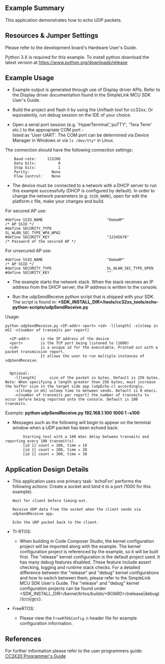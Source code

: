 ## Example Summary

This application demonstrates how to echo UDP packets.


## Resources & Jumper Settings

Please refer to the development board's Hardware User's Guide.

Python 3.X is required for this example. To install python download the latest
version at https://www.python.org/downloads/release

## Example Usage

* Example output is generated through use of Display driver APIs. Refer to the
Display driver documentation found in the SimpleLink MCU SDK User's Guide.

* Build the project and flash it by using the Uniflash tool for cc32xx,
Or equivalently, run debug session on the IDE of your choice.

* Open a serial port session (e.g. 'HyperTerminal','puTTY', 'Tera Term' etc.) to the appropriate COM port -   
listed as 'User UART'.
The COM port can be determined via Device Manager in Windows or via `ls /dev/tty*` in Linux.

The connection should have the following connection settings:
```
    Baud-rate:     115200
    Data bits:          8
    Stop bits:          1
    Parity:          None
    Flow Control:    None
```

* The device must be connected to a network with a DHCP server to run this
example successfully (DHCP is configured by default).
In order to change the network parameters (e.g. `SSID_NAME`), open for edit the platform.c file, make
your changes and build.

For secured AP use:
```
#define SSID_NAME                             "DemoAP"                  /* AP SSID */
#define SECURITY_TYPE                         SL_WLAN_SEC_TYPE_WPA_WPA2
#define SECURITY_KEY                          "12345678"                /* Password of the secured AP */
```
For unsecured AP use:
```
#define SSID_NAME                             "DemoAP"                  /* AP SSID */
#define SECURITY_TYPE                         SL_WLAN_SEC_TYPE_OPEN
#define SECURITY_KEY                          ""
```                

* The example starts the network stack. When the stack receives an IP address from the DHCP server, the IP address is written to the console.

* Run the udpSendReceive python script that is shipped with your SDK. The script is found in:
**&lt;SDK_INSTALL_DIR&gt;/tools/cc32xx_tools/echo-python-scripts/udpSendReceive.py**

Usage:

```
python udpSendReceive.py <IP-addr> <port> <id> -l[length] -s[sleep in mS] -n[number of transmits per report]

  <IP-addr>     is the IP address of the device
  <port>        is the TCP port being listened to (1000)
  <id>          is a unique id for the executable. Printed out with a packet transmission report.
                It allows the user to run multiple instances of udpSendReceive.


  Optional:
    -l[length]      size of the packet in bytes. Default is 256 bytes. Note: When specifying a length greater than 256 bytes, must increase the buffer size in the target side app (udpEcho.c) accordingly.
    -s[sleep in mS] usleep time to between sends. Default is 0 mSecs.
    -n[number of transmits per report] the number of transmits to occur before being reported onto the console. Default is 100 transmits.
```

  Example:
        **python udpSendReceive.py 192.168.1.100 1000 1 -s100**

* Messages such as the following will begin to appear on the terminal window when a UDP packet has been echoed back:
```
        Starting test with a 100 mSec delay between transmits and reporting every 100 transmit(s)
        [id 1] count = 100, time = 10
        [id 1] count = 200, time = 20
        [id 1] count = 300, time = 30
```

## Application Design Details

* This application uses one primary task:
  'echoFxn' performs the following actions:
      Create a socket and bind it to a port (1000 for this example).

      Wait for client before timing-out.

      Receive UDP data from the socket when the client sends via udpSendReceive app.

      Echo the UDP packet back to the client.

* TI-RTOS:

    * When building in Code Composer Studio, the kernel configuration project will
be imported along with the example. The kernel configuration project is
referenced by the example, so it will be built first. The "release" kernel
configuration is the default project used. It has many debug features disabled.
These feature include assert checking, logging and runtime stack checks. For a
detailed difference between the "release" and "debug" kernel configurations and
how to switch between them, please refer to the SimpleLink MCU SDK User's
Guide. The "release" and "debug" kernel configuration projects can be found
under &lt;SDK_INSTALL_DIR&gt;/kernel/tirtos/builds/&lt;BOARD&gt;/(release|debug)/(ccs|gcc).

* FreeRTOS:

    * Please view the `FreeRTOSConfig.h` header file for example configuration
information.

## References
For further information please refer to the user programmers guide: [CC3X20 Programmer's Guide](http://www.ti.com/lit/swru455)
